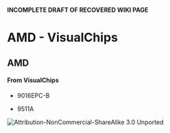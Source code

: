 **INCOMPLETE DRAFT OF RECOVERED WIKI PAGE**

# AMD - VisualChips


	

	
	


## AMD


	

		


#### From VisualChips


		

		

		

-  9016EPC-B

-  9511A


![Attribution-NonCommercial-ShareAlike 3.0 Unported](http://i.creativecommons.org/l/by-nc-sa/3.0/88x31.png)

